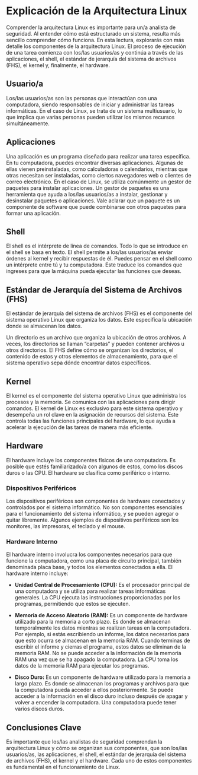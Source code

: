 # Explicación de la Arquitectura Linux

Comprender la arquitectura Linux es importante para un/a analista de seguridad. Al entender cómo está estructurado un sistema, resulta más sencillo comprender cómo funciona. En esta lectura, explorarás con más detalle los componentes de la arquitectura Linux. El proceso de ejecución de una tarea comienza con los/las usuarios/as y continúa a través de las aplicaciones, el shell, el estándar de jerarquía del sistema de archivos (FHS), el kernel y, finalmente, el hardware.

## Usuario/a

Los/las usuarios/as son las personas que interactúan con una computadora, siendo responsables de iniciar y administrar las tareas informáticas. En el caso de Linux, se trata de un sistema multiusuario, lo que implica que varias personas pueden utilizar los mismos recursos simultáneamente.

## Aplicaciones

Una aplicación es un programa diseñado para realizar una tarea específica. En tu computadora, puedes encontrar diversas aplicaciones. Algunas de ellas vienen preinstaladas, como calculadoras o calendarios, mientras que otras necesitan ser instaladas, como ciertos navegadores web o clientes de correo electrónico. En el caso de Linux, se utiliza comúnmente un gestor de paquetes para instalar aplicaciones. Un gestor de paquetes es una herramienta que ayuda a los/las usuarios/as a instalar, gestionar y desinstalar paquetes o aplicaciones. Vale aclarar que un paquete es un componente de software que puede combinarse con otros paquetes para formar una aplicación.

## Shell

El shell es el intérprete de línea de comandos. Todo lo que se introduce en el shell se basa en texto. El shell permite a los/las usuarios/as enviar órdenes al kernel y recibir respuestas de él. Puedes pensar en el shell como un intérprete entre tú y tu computadora. Este traduce los comandos que ingreses para que la máquina pueda ejecutar las funciones que deseas.

## Estándar de Jerarquía del Sistema de Archivos (FHS)

El estándar de jerarquía del sistema de archivos (FHS) es el componente del sistema operativo Linux que organiza los datos. Este especifica la ubicación donde se almacenan los datos.

Un directorio es un archivo que organiza la ubicación de otros archivos. A veces, los directorios se llaman “carpetas” y pueden contener archivos u otros directorios. El FHS define cómo se organizan los directorios, el contenido de estos y otros elementos de almacenamiento, para que el sistema operativo sepa dónde encontrar datos específicos.

## Kernel

El kernel es el componente del sistema operativo Linux que administra los procesos y la memoria. Se comunica con las aplicaciones para dirigir comandos. El kernel de Linux es exclusivo para este sistema operativo y desempeña un rol clave en la asignación de recursos del sistema. Este controla todas las funciones principales del hardware, lo que ayuda a acelerar la ejecución de las tareas de manera más eficiente.

## Hardware

El hardware incluye los componentes físicos de una computadora. Es posible que estés familiarizado/a con algunos de estos, como los discos duros o las CPU. El hardware se clasifica como periférico o interno.

### Dispositivos Periféricos

Los dispositivos periféricos son componentes de hardware conectados y controlados por el sistema informático. No son componentes esenciales para el funcionamiento del sistema informático, y se pueden agregar o quitar libremente. Algunos ejemplos de dispositivos periféricos son los monitores, las impresoras, el teclado y el mouse.

### Hardware Interno

El hardware interno involucra los componentes necesarios para que funcione la computadora, como una placa de circuito principal, también denominada placa base, y todos los elementos conectados a ella. El hardware interno incluye:

- **Unidad Central de Procesamiento (CPU):** Es el procesador principal de una computadora y se utiliza para realizar tareas informáticas generales. La CPU ejecuta las instrucciones proporcionadas por los programas, permitiendo que estos se ejecuten.

- **Memoria de Acceso Aleatorio (RAM):** Es un componente de hardware utilizado para la memoria a corto plazo. Es donde se almacenan temporalmente los datos mientras se realizan tareas en la computadora. Por ejemplo, si estás escribiendo un informe, los datos necesarios para que esto ocurra se almacenan en la memoria RAM. Cuando terminas de escribir el informe y cierras el programa, estos datos se eliminan de la memoria RAM. No se puede acceder a la información de la memoria RAM una vez que se ha apagado la computadora. La CPU toma los datos de la memoria RAM para ejecutar los programas.

- **Disco Duro:** Es un componente de hardware utilizado para la memoria a largo plazo. Es donde se almacenan los programas y archivos para que la computadora pueda acceder a ellos posteriormente. Se puede acceder a la información en el disco duro incluso después de apagar y volver a encender la computadora. Una computadora puede tener varios discos duros.

## Conclusiones Clave

Es importante que los/las analistas de seguridad comprendan la arquitectura Linux y cómo se organizan sus componentes, que son los/las usuarios/as, las aplicaciones, el shell, el estándar de jerarquía del sistema de archivos (FHS), el kernel y el hardware. Cada uno de estos componentes es fundamental en el funcionamiento de Linux.
